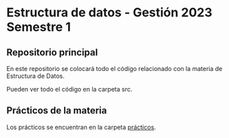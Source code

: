 # Estructura de datos - Gestión 2023 Semestre 1

## Repositorio principal

En este repositorio se colocará todo el código
relacionado con la materia de Estructura de Datos.

Pueden ver todo el código en la carpeta src.

## Prácticos de la materia

Los prácticos se encuentran en la carpeta [prácticos](practicos/README.md).

